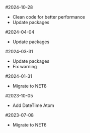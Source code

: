 #2024-10-28
- Clean code for better performance
- Update packages

#2024-04-04
- Update packages

#2024-03-31
- Update packages
- Fix warning

#2024-01-31
- Migrate to NET8

#2023-10-05
- Add DateTime Atom

#2023-07-08
- Migrate to NET6